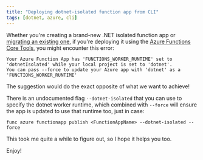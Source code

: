 ```yaml
---
title: "Deploying dotnet-isolated function app from CLI"
tags: [dotnet, azure, cli]
---
```


Whether you're creating a brand-new .NET isolated function app or 
[migrating an existing one](https://learn.microsoft.com/en-us/azure/azure-functions/migrate-dotnet-to-isolated-model?tabs=net8), 
if you're deploying it using the [Azure Functions Core Tools](https://learn.microsoft.com/en-us/azure/azure-functions/functions-core-tools-reference?tabs=v2), 
you might encounter this error:

```shell
Your Azure Function App has 'FUNCTIONS_WORKER_RUNTIME' set to 'dotnetIsolated' while your local project is set to 'dotnet'.
You can pass --force to update your Azure app with 'dotnet' as a 'FUNCTIONS_WORKER_RUNTIME'
```

The suggestion would do the exact opposite of what we want to achieve!

There is an undocumented flag `--dotnet-isolated` that you can use to specify the dotnet worker runtime, which 
combined with `--force` will ensure the app is updated to use that runtime too, just in case:

```shell
func azure functionapp publish <FunctionAppName> --dotnet-isolated --force
```

This took me quite a while to figure out, so I hope it helps you too.

Enjoy!